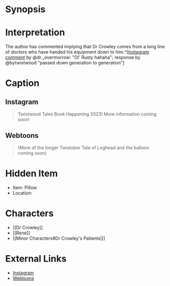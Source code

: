 # Synopsis


# Interpretation
The author has commented implying that Dr Crowley comes from a long line of doctors who have handed his equipment down to him.^[[Instagram comment](https://www.instagram.com/p/CkhI65PK_GX/?igshid=YmMyMTA2M2Y=) by @dr._overmorrow: "Ol' Rusty hahaha"; response by @bytwistwood "passed down generation to generation"]

# Caption
## Instagram
> Twistwood Tales Book Happening 2023!
> More information coming soon!
## Webtoons
> (More of the longer Twistober Tale of Loghead and the balloon coming soon)

# Hidden Item
* Item: Pillow
* Location: <strike></strike>

# Characters
* [[Dr Crowley]]
* [[René]]
* [[Minor Characters#Dr Crowley's Patients|]]

# External Links
* [Instagram](https://www.instagram.com/p/CkhI65PK_GX/?igshid=YmMyMTA2M2Y=)
* [Webtoons](https://www.webtoons.com/en/challenge/twistwood-tales/120-wrist-trouble/viewer?title_no=344740&episode_no=134)